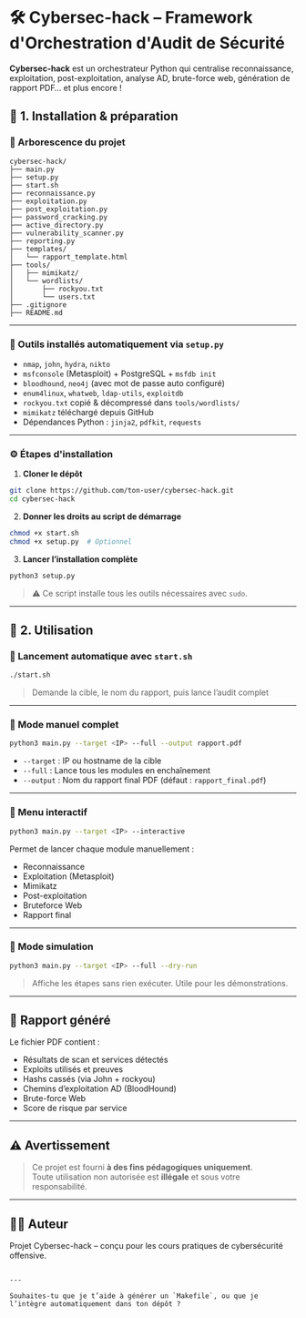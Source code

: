 
# 🛠️ Cybersec-hack – Framework d'Orchestration d'Audit de Sécurité

**Cybersec-hack** est un orchestrateur Python qui centralise reconnaissance, exploitation, post-exploitation, analyse AD, brute-force web, génération de rapport PDF… et plus encore !



## 🔧 1. Installation & préparation

### 📁 Arborescence du projet

```
cybersec-hack/
├── main.py
├── setup.py
├── start.sh
├── reconnaissance.py
├── exploitation.py
├── post_exploitation.py
├── password_cracking.py
├── active_directory.py
├── vulnerability_scanner.py
├── reporting.py
├── templates/
│   └── rapport_template.html
├── tools/
│   ├── mimikatz/
│   └── wordlists/
│       ├── rockyou.txt
│       └── users.txt
├── .gitignore
├── README.md
```

---

### 🧩 Outils installés automatiquement via `setup.py`

- `nmap`, `john`, `hydra`, `nikto`
- `msfconsole` (Metasploit) + PostgreSQL + `msfdb init`
- `bloodhound`, `neo4j` (avec mot de passe auto configuré)
- `enum4linux`, `whatweb`, `ldap-utils`, `exploitdb`
- `rockyou.txt` copié & décompressé dans `tools/wordlists/`
- `mimikatz` téléchargé depuis GitHub
- Dépendances Python : `jinja2`, `pdfkit`, `requests`

---

### ⚙️ Étapes d'installation

1. **Cloner le dépôt**

```bash
git clone https://github.com/ton-user/cybersec-hack.git
cd cybersec-hack
```

2. **Donner les droits au script de démarrage**

```bash
chmod +x start.sh
chmod +x setup.py  # Optionnel
```

3. **Lancer l’installation complète**

```bash
python3 setup.py
```

> ⚠️ Ce script installe tous les outils nécessaires avec `sudo`.

---

## 🚀 2. Utilisation

### 🔁 Lancement automatique avec `start.sh`

```bash
./start.sh
```

> Demande la cible, le nom du rapport, puis lance l’audit complet

---

### 🧪 Mode manuel complet

```bash
python3 main.py --target <IP> --full --output rapport.pdf
```

- `--target` : IP ou hostname de la cible
- `--full` : Lance tous les modules en enchaînement
- `--output` : Nom du rapport final PDF (défaut : `rapport_final.pdf`)

---

### 🧠 Menu interactif

```bash
python3 main.py --target <IP> --interactive
```

Permet de lancer chaque module manuellement :
- Reconnaissance
- Exploitation (Metasploit)
- Mimikatz
- Post-exploitation
- Bruteforce Web
- Rapport final

---

### 👀 Mode simulation

```bash
python3 main.py --target <IP> --full --dry-run
```

> Affiche les étapes sans rien exécuter. Utile pour les démonstrations.

---

## 📄 Rapport généré

Le fichier PDF contient :
- Résultats de scan et services détectés
- Exploits utilisés et preuves
- Hashs cassés (via John + rockyou)
- Chemins d’exploitation AD (BloodHound)
- Brute-force Web
- Score de risque par service

---

## ⚠️ Avertissement

> Ce projet est fourni **à des fins pédagogiques uniquement**.  
> Toute utilisation non autorisée est **illégale** et sous votre responsabilité.

---

## 👨‍💻 Auteur

Projet Cybersec-hack – conçu pour les cours pratiques de cybersécurité offensive.
```

---

Souhaites-tu que je t’aide à générer un `Makefile`, ou que je l’intègre automatiquement dans ton dépôt ?
